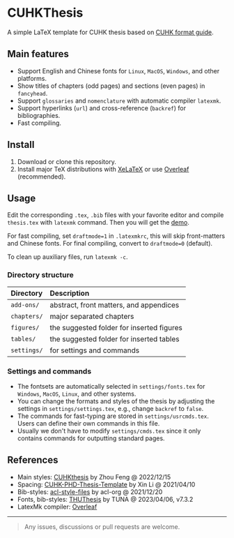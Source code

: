 # CUHKThesis

A simple LaTeX template for CUHK thesis based on [CUHK format guide](https://www.gradsch.cuhk.edu.hk/pgstudent/gsinfo/research/Chapter%206.html#Chapter6).

## Main features

- Support English and Chinese fonts for `Linux`, `MacOS`, `Windows`, and other platforms.
- Show titles of chapters (odd pages) and sections (even pages) in `fancyhead`.
- Support `glossaries` and `nomenclature` with automatic compiler `latexmk`.
- Support hyperlinks (`url`) and cross-reference (`backref`) for bibliographies.
- Fast compiling.

## Install

1. Download or clone this repository.
2. Install major TeX distributions with [XeLaTeX](https://www.overleaf.com/learn/latex/XeLaTeX) or use [Overleaf](https://www.overleaf.com) (recommended).

## Usage

Edit the corresponding `.tex`, `.bib` files with your favorite editor and compile `thesis.tex` with `latexmk` command. Then you will get the [demo](thesis.pdf).

For fast compiling, set `draftmode=1` in `.latexmkrc`, this will skip front-matters and Chinese fonts. For final compiling, convert to `draftmode=0` (default).

To clean up auxiliary files, run `latexmk -c`.

### Directory structure

| Directory   | Description                               |
| :---------- | :---------------------------------------- |
| `add-ons/`  | abstract, front matters, and appendices   |
| `chapters/` | major separated chapters                  |
| `figures/`  | the suggested folder for inserted figures |
| `tables/`   | the suggested folder for inserted tables  |
| `settings/` | for settings and commands                 |

### Settings and commands

- The fontsets are automatically selected in `settings/fonts.tex` for `Windows`, `MacOS`, `Linux`, and other systems.
- You can change the formats and styles of the thesis by adjusting the settings in `settings/settings.tex`, e.g., change `backref` to `false`.
- The commands for fast-typing are stored in `settings/usrcmds.tex`. Users can define their own commands in this file.
- Usually we don't have to modify `settings/cmds.tex` since it only contains commands for outputting standard pages.

## References

- Main styles: [CUHKthesis](https://github.com/zfengg/CUHKthesis) by Zhou Feng @ 2022/12/15
- Spacing: [CUHK-PHD-Thesis-Template](https://github.com/lixin4ever/CUHK-PHD-Thesis-Template) by Xin Li @ 2021/04/10
- Bib-styles: [acl-style-files](https://github.com/acl-org/acl-style-files) by acl-org @ 2021/12/20
- Fonts, bib-styles: [THUThesis](https://github.com/tuna/thuthesis) by TUNA @ 2023/04/06, v7.3.2
- LatexMk compiler: [Overleaf](https://www.overleaf.com/learn/how-to/How_does_Overleaf_compile_my_project%3F)

---

> Any issues, discussions or pull requests are welcome.
